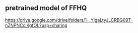 ## pretrained model of FFHQ

https://drive.google.com/drive/folders/1-_YjgaLtyJLCRBG09T-nZNPNCciKgfOL?usp=sharing